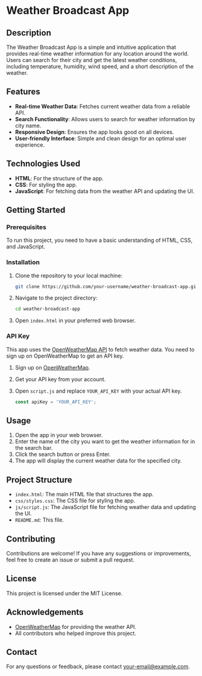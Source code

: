 # Weather Broadcast App

## Description

The Weather Broadcast App is a simple and intuitive application that provides real-time weather information for any location around the world. Users can search for their city and get the latest weather conditions, including temperature, humidity, wind speed, and a short description of the weather.

## Features

- **Real-time Weather Data**: Fetches current weather data from a reliable API.
- **Search Functionality**: Allows users to search for weather information by city name.
- **Responsive Design**: Ensures the app looks good on all devices.
- **User-friendly Interface**: Simple and clean design for an optimal user experience.

## Technologies Used

- **HTML**: For the structure of the app.
- **CSS**: For styling the app.
- **JavaScript**: For fetching data from the weather API and updating the UI.

## Getting Started

### Prerequisites

To run this project, you need to have a basic understanding of HTML, CSS, and JavaScript.

### Installation

1. Clone the repository to your local machine:
    ```bash
    git clone https://github.com/your-username/weather-broadcast-app.git
    ```

2. Navigate to the project directory:
    ```bash
    cd weather-broadcast-app
    ```

3. Open `index.html` in your preferred web browser.

### API Key

This app uses the [OpenWeatherMap API](https://openweathermap.org/api) to fetch weather data. You need to sign up on OpenWeatherMap to get an API key.

1. Sign up on [OpenWeatherMap](https://openweathermap.org/sign_up).
2. Get your API key from your account.
3. Open `script.js` and replace `YOUR_API_KEY` with your actual API key.

    ```javascript
    const apiKey = 'YOUR_API_KEY';
    ```

## Usage

1. Open the app in your web browser.
2. Enter the name of the city you want to get the weather information for in the search bar.
3. Click the search button or press Enter.
4. The app will display the current weather data for the specified city.

## Project Structure


- `index.html`: The main HTML file that structures the app.
- `css/styles.css`: The CSS file for styling the app.
- `js/script.js`: The JavaScript file for fetching weather data and updating the UI.
- `README.md`: This file.

## Contributing

Contributions are welcome! If you have any suggestions or improvements, feel free to create an issue or submit a pull request.

## License

This project is licensed under the MIT License.

## Acknowledgements

- [OpenWeatherMap](https://openweathermap.org/) for providing the weather API.
- All contributors who helped improve this project.

## Contact

For any questions or feedback, please contact [your-email@example.com](mailto:your-email@example.com).


